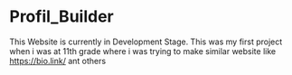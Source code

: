 # Profil_Builder
 This Website is currently in Development Stage. This was my first project when i was at 11th grade where i was trying to make similar website like https://bio.link/ ant others
